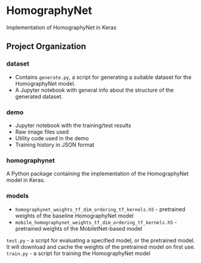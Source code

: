 # HomographyNet
Implementation of HomographyNet in Keras

## Project Organization
### dataset
* Contains `generate.py`, a script for generating a suitable dataset for the HomographyNet model.
* A Jupyter notebook with general info about the structure of the generated dataset.

### demo
* Jupyter notebook with the training/test results
* Raw image files used
* Utility code used in the demo
* Training history in JSON format 

### homographynet
A Python package containing the implementation of the HomographyNet model in Keras.

### models
* `homographynet_weights_tf_dim_ordering_tf_kernels.h5` - pretrained weights of the baseline HomographyNet model
* `mobile_homographynet_weights_tf_dim_ordering_tf_kernels.h5` - pretrained weights of the MobiletNet-based model

`test.py` - a script for evaluating a specified model, or the pretrained model. It will download and cache the weights of the pretrained model on first use.
`train.py` - a script for training the HomographyNet model
